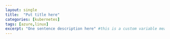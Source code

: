 ```yaml
---
layout: single
title:  "Put title here"
categories: [kubernetes]
tags: [azure,linux]
excerpt: "One sentence description here" #this is a custom variable meant for a short description to be displayed on home page
---
```

<!-- begin_excerpt -->
<!-- end_excerpt -->

<!-- 
{% highlight bash %}
#code sample here
{% endhighlight %}
-->

